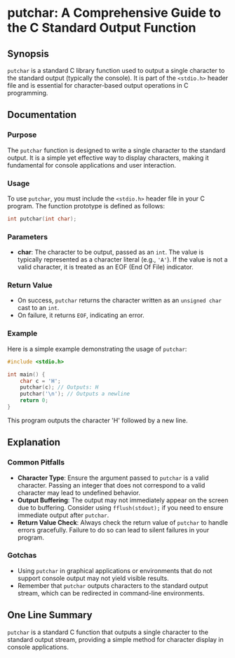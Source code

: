<!--
Meta Description: # putchar: A Comprehensive Guide to the C Standard Output Function ## Synopsis `putchar` is a standard C library function used to output a single char...
Meta Keywords: putchar, character, output, standard, function
-->

# putchar: A Comprehensive Guide to the C Standard Output Function

## Synopsis
`putchar` is a standard C library function used to output a single character to the standard output (typically the console). It is part of the `<stdio.h>` header file and is essential for character-based output operations in C programming.

## Documentation
### Purpose
The `putchar` function is designed to write a single character to the standard output. It is a simple yet effective way to display characters, making it fundamental for console applications and user interaction.

### Usage
To use `putchar`, you must include the `<stdio.h>` header file in your C program. The function prototype is defined as follows:

```c
int putchar(int char);
```

### Parameters
- **char**: The character to be output, passed as an `int`. The value is typically represented as a character literal (e.g., `'A'`). If the value is not a valid character, it is treated as an EOF (End Of File) indicator.

### Return Value
- On success, `putchar` returns the character written as an `unsigned char` cast to an `int`. 
- On failure, it returns `EOF`, indicating an error.

### Example
Here is a simple example demonstrating the usage of `putchar`:

```c
#include <stdio.h>

int main() {
    char c = 'H';
    putchar(c); // Outputs: H
    putchar('\n'); // Outputs a newline
    return 0;
}
```

This program outputs the character 'H' followed by a new line.

## Explanation
### Common Pitfalls
- **Character Type**: Ensure the argument passed to `putchar` is a valid character. Passing an integer that does not correspond to a valid character may lead to undefined behavior.
- **Output Buffering**: The output may not immediately appear on the screen due to buffering. Consider using `fflush(stdout);` if you need to ensure immediate output after `putchar`.
- **Return Value Check**: Always check the return value of `putchar` to handle errors gracefully. Failure to do so can lead to silent failures in your program.

### Gotchas
- Using `putchar` in graphical applications or environments that do not support console output may not yield visible results.
- Remember that `putchar` outputs characters to the standard output stream, which can be redirected in command-line environments.

## One Line Summary
`putchar` is a standard C function that outputs a single character to the standard output stream, providing a simple method for character display in console applications.